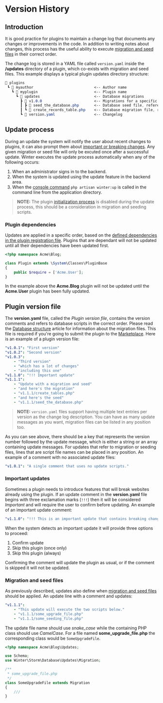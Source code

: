 # Version History

## Introduction

It is good practice for plugins to maintain a change log that documents any changes or improvements in the code. In addition to writing notes about changes, this process has the useful ability to execute [migration and seed files](../database/structure) in their correct order.

The change log is stored in a YAML file called `version.yaml` inside the **/updates** directory of a plugin, which co-exists with migration and seed files. This example displays a typical plugin updates directory structure:

```css
📂 plugins
 ┗ 📂 myauthor                            <-- Author name
   ┗ 📂 myplugin                          <-- Plugin name
     ┗ 📂 updates                         <-- Database migrations
       ┣ 📂 v1.0.0                        <-- Migrations for a specific version of the plugin
       ┃ ┣ 📜 seed_the_database.php       <-- Database seed file, referenced in version.yaml
       ┃ ┗ 📜 create_records_table.php    <-- Database migration file, referenced in version.yaml
       ┗ 📜 version.yaml                  <-- Changelog
 ```

## Update process

During an update the system will notify the user about recent changes to plugins, it can also prompt them about [important or breaking changes](#important-updates). Any given migration or seed file will only be excuted once after a successful update. Winter executes the update process automatically when any of the following occurs:

1. When an administrator signs in to the backend.
1. When the system is updated using the update feature in the backend area.
1. When the [console command](../console/setup-maintenance#winter-up) `php artisan winter:up` is called in the command line from the application directory.

> **NOTE:** The plugin [initialization process](../plugin/registration#routing-initialization) is disabled during the update process, this should be a consideration in migration and seeding scripts.

### Plugin dependencies

Updates are applied in a specific order, based on the [defined dependencies in the plugin registration file](../plugin/registration#dependency-definitions). Plugins that are dependant will not be updated until all their dependencies have been updated first.

```php
<?php namespace Acme\Blog;

class Plugin extends \System\Classes\PluginBase
{
    public $require = ['Acme.User'];
}
```

In the example above the **Acme.Blog** plugin will not be updated until the **Acme.User** plugin has been fully updated.

## Plugin version file

The **version.yaml** file, called the *Plugin version file*, contains the version comments and refers to database scripts in the correct order. Please read the [Database structure](../database/structure) article for information about the migration files. This file is required if you're going to submit the plugin to the [Marketplace](https://wintercms.com/marketplace). Here is an example of a plugin version file:

```yaml
"v1.0.1": "First version"
"v1.0.2": "Second version"
"v1.0.3":
    - "Third version"
    - "which has a lot of changes"
    - "including this one"
"v1.1.0": "!!! Important update"
"v1.1.1":
    - "Update with a migration and seed"
    - "and here's the migration"
    - "v1.1.1/create_tables.php"
    - "and here's the seed"
    - "v1.1.1/seed_the_database.php"
```

> **NOTE:** `version.yaml` files support having multiple text entries per version as the change log description. You can have as many update messages as you want, migration files can be listed in any position too.

As you can see above, there should be a key that represents the version number followed by the update message, which is either a string or an array containing update messages. For updates that refer to migration or seeding files, lines that are script file names can be placed in any position. An example of a comment with no associated update files:

```yaml
"v1.0.1": "A single comment that uses no update scripts."
```

### Important updates

Sometimes a plugin needs to introduce features that will break websites already using the plugin. If an update comment in the **version.yaml** file begins with three exclamation marks (`!!!`) then it will be considered *Important* and will require the user to confirm before updating. An example of an important update comment:

```yaml
"v1.1.0": "!!! This is an important update that contains breaking changes."
```

When the system detects an important update it will provide three options to proceed:

1. Confirm update
1. Skip this plugin (once only)
1. Skip this plugin (always)

Confirming the comment will update the plugin as usual, or if the comment is skipped it will not be updated.

### Migration and seed files

As previously described, updates also define when [migration and seed files](../database/structure) should be applied. An update line with a comment and updates:

```yaml
"v1.1.1":
    - "This update will execute the two scripts below."
    - "v1.1.1/some_upgrade_file.php"
    - "v1.1.1/some_seeding_file.php"
```

The update file name should use *snake_case* while the containing PHP class should use *CamelCase*. For a file named **some_upgrade_file.php** the corresponding class would be `SomeUpgradeFile`.

```php
<?php namespace Acme\Blog\Updates;

use Schema;
use Winter\Storm\Database\Updates\Migration;

/**
 * some_upgrade_file.php
 */
class SomeUpgradeFile extends Migration
{
    ///
}
```
